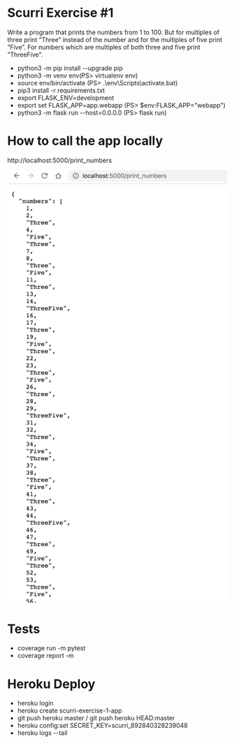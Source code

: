 # Scurri Exercise #1
Write a program that prints the numbers from 1 to 100. But for multiples of three print “Three” instead of the number and for the multiples of five print “Five”. For numbers which are multiples of both three and five print “ThreeFive”. 


* python3 -m pip install --upgrade pip
* python3 -m venv env(PS> virtualenv env)
* source env/bin/activate (PS> .\env\Scripts\activate.bat)
* pip3 install -r requirements.txt
* export FLASK_ENV=development
* export set FLASK_APP=app.webapp (PS> $env:FLASK_APP="webapp")
* python3 -m flask run --host=0.0.0.0 (PS> flask run)

# How to call the app locally

http://localhost:5000/print_numbers

![alt text](https://github.com/rogeriosantosluz/scurri_exercise_1/blob/main/app/tests/print_screen.png?raw=true)

# Tests

* coverage run -m pytest
* coverage report -m
# Heroku Deploy

* heroku login
* heroku create scurri-exercise-1-app
* git push heroku master / git push heroku HEAD:master
* heroku config:set SECRET_KEY=scurri_892840328239048
* heroku logs --tail